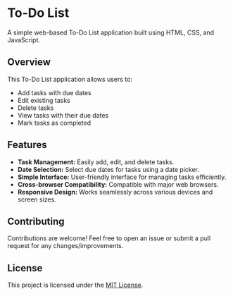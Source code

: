 # To-Do List

A simple web-based To-Do List application built using HTML, CSS, and JavaScript.

## Overview

This To-Do List application allows users to:

- Add tasks with due dates
- Edit existing tasks
- Delete tasks
- View tasks with their due dates
- Mark tasks as completed

## Features

- **Task Management:** Easily add, edit, and delete tasks.
- **Date Selection:** Select due dates for tasks using a date picker.
- **Simple Interface:** User-friendly interface for managing tasks efficiently.
- **Cross-browser Compatibility:** Compatible with major web browsers.
- **Responsive Design:** Works seamlessly across various devices and screen sizes.

## Contributing

Contributions are welcome! Feel free to open an issue or submit a pull request for any changes/improvements.

## License

This project is licensed under the [MIT License](LICENSE).
